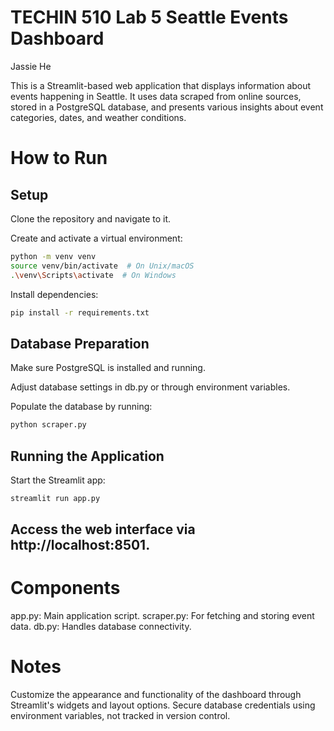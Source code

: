 # TECHIN 510 Lab 5 Seattle Events Dashboard

Jassie He

This is a Streamlit-based web application that displays information about events happening in Seattle. It uses data scraped from online sources, stored in a PostgreSQL database, and presents various insights about event categories, dates, and weather conditions.

# How to Run

## Setup
Clone the repository and navigate to it.

Create and activate a virtual environment:

```bash
python -m venv venv
source venv/bin/activate  # On Unix/macOS
.\venv\Scripts\activate  # On Windows
```

Install dependencies:

```bash
pip install -r requirements.txt

```

## Database Preparation
Make sure PostgreSQL is installed and running.

Adjust database settings in db.py or through environment variables.

Populate the database by running:

```bash
python scraper.py
```

## Running the Application
Start the Streamlit app:

```bash
streamlit run app.py
```

## Access the web interface via http://localhost:8501.

# Components
app.py: Main application script.
scraper.py: For fetching and storing event data.
db.py: Handles database connectivity.

# Notes
Customize the appearance and functionality of the dashboard through Streamlit's widgets and layout options.
Secure database credentials using environment variables, not tracked in version control.
